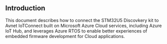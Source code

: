 ## Introduction
  This document describes how to connect the STM32U5 Discovkery kit to Avnet IoTConnect built on Microsoft Azure Cloud services, including Azure IoT Hub, 
  and leverages Azure RTOS to enable better experiences of embedded firmware development for Cloud applications.
